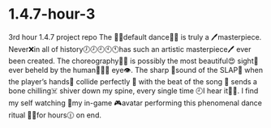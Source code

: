 # 1.4.7-hour-3
3rd hour 1.4.7 project repo
The 🕺🏻default dance🕺🏻 is truly a 🖊masterpiece. Never❌in all of history🕖🕗🕘🕙🕚has such an artistic masterpiece🖊 ever been created. The choreography💃🏻 is possibly the most beautiful😍 sight👀 ever beheld by the human💁🏻‍♂️ eye👁. The sharp 🔪sound of the SLAP👏 when the player’s hands👐 collide perfectly 💯 with the beat of the song 🎵 sends a bone chilling☠️ shiver down my spine, every single time 🕘I hear it👂🏻. I find my self watching 👀my in-game 🎮avatar performing this phenomenal dance ritual 💃🏻for hours🕧 on end.
